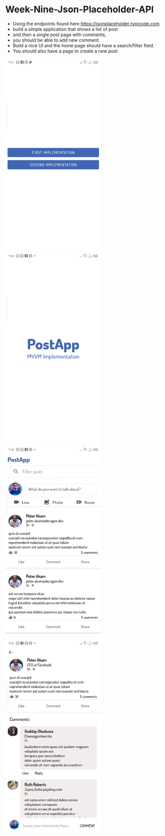 # Week-Nine-Json-Placeholder-API
* Using the endpoints found here https://jsonplaceholder.typicode.com
* build a simple application that shows a list of post
* and then a single post page with comments,
* you should be able to add new comment.
* Build a nice UI and the home page should have a search/filter field.
* You should also have a page to create a new post

<img src="app/src/main/res/drawable/main_activity.png" width="300" height="600">
<img src="app/src/main/res/drawable/mvvm_splash_screen.png" width="300" height="600">
<img src="app/src/main/res/drawable/post_activity.png" width="300" height="600">
<img src="app/src/main/res/drawable/comment_activity.png" width="300" height="600">